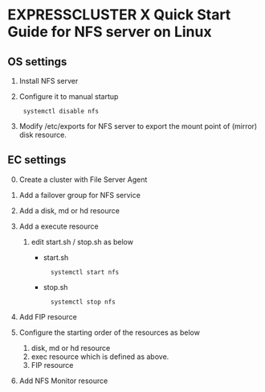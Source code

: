 # EXPRESSCLUSTER X Quick Start Guide for NFS server on Linux

## OS settings

1. Install NFS server
2. Configure it to manual startup

		systemctl disable nfs

3. Modify /etc/exports for NFS server to export the mount point of (mirror) disk resource.

## EC settings

0. Create a cluster with File Server Agent
1. Add a failover group for NFS service
2. Add a disk, md or hd resource
3. Add a execute resource

	1. edit start.sh / stop.sh as below

		- start.sh

				systemctl start nfs

		- stop.sh

				systemctl stop nfs
4. Add FIP resource 
5. Configure the starting order of the resources as below

	1. disk, md or hd resource
	2. exec resource which is defined as above.
	3. FIP resource

6. Add NFS Monitor resource